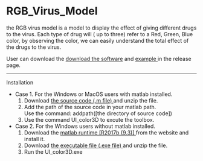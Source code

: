 # RGB_Virus_Model
the RGB virus model is a model to display the effect of giving different drugs to the virus. Each type of drug will ( up to three) refer to a Red, Green, Blue color, by observing the color, we can easily understand the total effect of the drugs to the virus.

User can download the <a href="https://github.com/YunAnGitHub/RGB_Virus_Model/tags"> download the software</a> and <a href="https://github.com/YunAnGitHub/RGB_Virus_Model/releases/tag/Example"> example </a> in the release page.

<hr>
Installation
<ul>
<li>Case 1. For the Windows or MacOS users with matlab installed.
<ol>
<li> Download  <a href="https://github.com/YunAnGitHub/RGB_Virus_Model/tags"> the source code (.m file) </a> and unzip the file. 
<li> Add the path of the source code in your matlab path.<br> 
     Use the command: addpath([the directory of source code])
<li> Use the command UI_color3D to excute the toolbox. 
</ol>
<li>Case 2. For the Windows users without matlab installed.
<ol>
<li> Download the <a href="https://ch.mathworks.com/products/compiler/matlab-runtime.html"> matlab runtime [R2017b (9.3)] </a> from the website and install it. 
<li> Download  <a href="https://github.com/YunAnGitHub/RGB_Virus_Model/tags"> the executable file (.exe file) </a> and unzip the file. 
<li> Run the UI_color3D.exe  
</ol>

